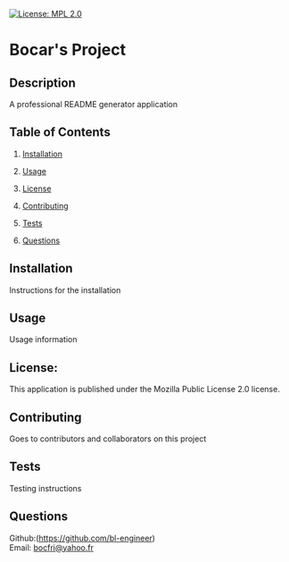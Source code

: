 [![License: MPL 2.0](https://img.shields.io/badge/License-MPL_2.0-brightgreen.svg)](https://opensource.org/licenses/MPL-2.0)
 # Bocar's Project
## Description
A professional README generator application
## Table of Contents
1. [Installation](#installation)
2. [Usage](#usage)

3. [License](#license)
4. [Contributing](#contributing)
5. [Tests](#tests)
6. [Questions](#questions)
## Installation 
Instructions for the installation
## Usage
Usage information 
## License:
This application is published under the Mozilla Public License 2.0 license.
## Contributing
Goes to contributors and collaborators on this project
## Tests
Testing instructions
## Questions
Github:(https://github.com/bl-engineer)  
Email: bocfri@yahoo.fr